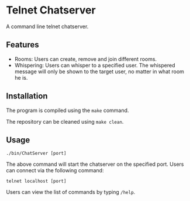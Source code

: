 # Telnet Chatserver

A command line telnet chatserver.

## Features
  - Rooms: Users can create, remove and join different rooms.
  - Whispering: Users can whisper to a specified user. The whispered message will only be shown to the target user, no matter in what room he is.

## Installation

The program is compiled using the ```make``` command.

The repository can be cleaned using ```make clean```.

## Usage

```./bin/ChatServer [port]```

The above command will start the chatserver on the specified port.
Users can connect via the following command:

```telnet localhost [port]```

Users can view the list of commands by typing ```/help```.
